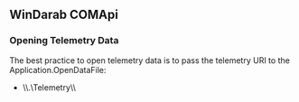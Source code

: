 ## WinDarab COMApi

### Opening Telemetry Data
The best practice to open telemetry data is to pass the telemetry URI to the Application.OpenDataFile:
* \\\\.\\Telemetry\\<Servername>\\<Carname>